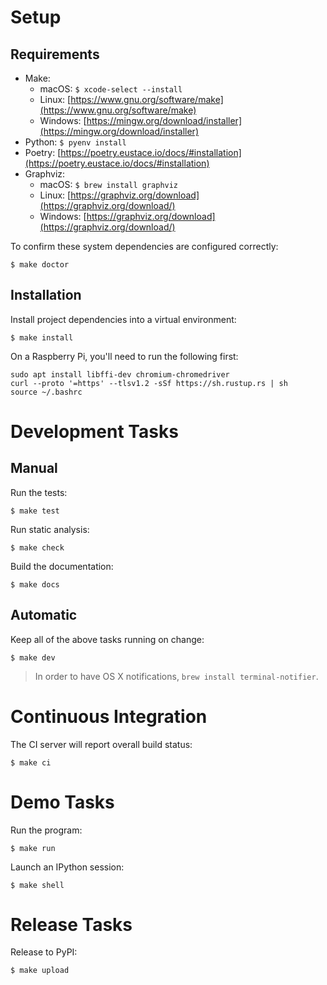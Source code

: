 # Setup

## Requirements

* Make:
    * macOS: `$ xcode-select --install`
    * Linux: [https://www.gnu.org/software/make](https://www.gnu.org/software/make)
    * Windows: [https://mingw.org/download/installer](https://mingw.org/download/installer)
* Python: `$ pyenv install`
* Poetry: [https://poetry.eustace.io/docs/#installation](https://poetry.eustace.io/docs/#installation)
* Graphviz:
    * macOS: `$ brew install graphviz`
    * Linux: [https://graphviz.org/download](https://graphviz.org/download/)
    * Windows: [https://graphviz.org/download](https://graphviz.org/download/)

To confirm these system dependencies are configured correctly:

```text
$ make doctor
```

## Installation

Install project dependencies into a virtual environment:

```text
$ make install
```

On a Raspberry Pi, you'll need to run the following first:

```
sudo apt install libffi-dev chromium-chromedriver
curl --proto '=https' --tlsv1.2 -sSf https://sh.rustup.rs | sh
source ~/.bashrc
```

# Development Tasks

## Manual

Run the tests:

```text
$ make test
```

Run static analysis:

```text
$ make check
```

Build the documentation:

```text
$ make docs
```

## Automatic

Keep all of the above tasks running on change:

```text
$ make dev
```

> In order to have OS X notifications, `brew install terminal-notifier`.

# Continuous Integration

The CI server will report overall build status:

```text
$ make ci
```

# Demo Tasks

Run the program:

```text
$ make run
````

Launch an IPython session:

```text
$ make shell
```

# Release Tasks

Release to PyPI:

```text
$ make upload
```
